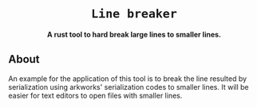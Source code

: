 <div align="center">

  <h1><code>Line breaker</code></h1>

  <strong>A rust tool to hard break large lines to smaller lines.</strong>

</div>

## About

An example for the application of this tool is to break the line resulted by serialization using arkworks' serialization codes to smaller lines. It will be easier for text editors to open files with smaller lines.